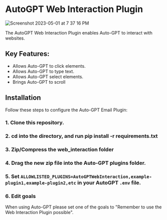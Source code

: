 # AutoGPT Web Interaction Plugin

![Screenshot 2023-05-01 at 7 37 16 PM](https://user-images.githubusercontent.com/107640947/235567612-0fd49909-197c-4ebf-9f7f-8edf1bf4d7d0.png)

The AutoGPT Web Interaction Plugin enables Auto-GPT to interact with websites.

## Key Features:
- Allows Auto-GPT to click elements.
- Allows Auto-GPT to type text.
- Allows Auto-GPT select elements.
- Brings Auto-GPT to scroll

## Installation

Follow these steps to configure the Auto-GPT Email Plugin:

### 1. Clone this repository.

### 2. cd into the directory, and run pip install -r requirements.txt

### 3. Zip/Compress the web_interaction folder

### 4. Drag the new zip file into the Auto-GPT plugins folder.

### 5. Set `ALLOWLISTED_PLUGINS=AutoGPTWebInteraction,example-plugin1,example-plugin2,etc` in your AutoGPT `.env` file.

### 6. Edit goals
When using Auto-GPT please set one of the goals to "Remember to use the Web Interaction Plugin possible".
